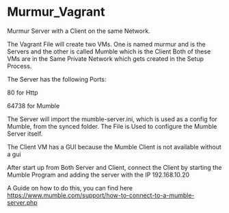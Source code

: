# Murmur_Vagrant
Murmur Server with a Client on the same Network.

The Vagrant File will create two VMs. One is named murmur and is the Servers and the other is called Mumble which is the Client
Both of these VMs are in the Same Private Network which gets created in the Setup Process.

The Server has the following Ports:

80 for Http

64738 for Mumble

The Server will import the mumble-server.ini, which is used as a config for Mumble, from the synced folder.
The File is Used to configure the Mumble Server itself.

The Client VM has a GUI because the Mumble Client is not available without a gui

After start up from Both Server and Client, connect the Client by starting the Mumble Program and adding the server with the IP 192.168.10.20

A Guide on how to do this, you can find here https://www.mumble.com/support/how-to-connect-to-a-mumble-server.php
